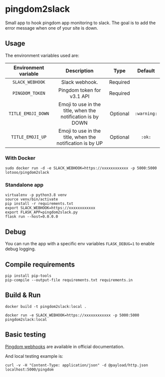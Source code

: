 # pingdom2slack

Small app to hook pingdom app monitoring to slack.
The goal is to add the error message when one of your site is down.

## Usage

The environment variables used are:

| Environment variable |                         Description                         |   Type   |   Default   |
|:--------------------:|:-----------------------------------------------------------:|:--------:|:-----------:|
|   `SLACK_WEBHOOK`    |                       Slack webhook.                        | Required |             |
|   `PINGDOM_TOKEN`    |                 Pingdom token for v3.1 API                  | Required |             |
|  `TITLE_EMOJI_DOWN`  | Emoji to use in the title, when the notification is by DOWN | Optional | `:warning:` |
|   `TITLE_EMOJI_UP`   |  Emoji to use in the title, when the notification is by UP  | Optional |   `:ok:`    |


### With Docker

```
sudo docker run -d -e SLACK_WEBHOOK=https://xxxxxxxxxxxx -p 5000:5000 lotooo/pingdom2slack
```

### Standalone app

```
virtualenv -p python3.8 venv
source venv/bin/activate
pip install -r requirements.txt
export SLACK_WEBHOOK=https://xxxxxxxxxxxx
export FLASK_APP=pingdom2slack.py
flask run --host=0.0.0.0
```

## Debug

You can run the app with a specific env variables `FLASK_DEBUG=1` to enable debug logging.


## Compile requirements

```
pip install pip-tools
pip-compile --output-file requirements.txt requirements.in
```

## Build & Run

```
docker build -t pingdom2slack:local .

docker run -e SLACK_WEBHOOK=https://xxxxxxxxxxxx -p 5000:5000 pingdom2slack:local
```


## Basic testing

[Pingdom webhooks](https://www.pingdom.com/resources/webhooks/) are available in official documentation.

And local testing example is:

```
curl -v -H "Content-Type: application/json" -d @payload/http.json localhost:5000/pingdom
```
